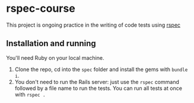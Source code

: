 # rspec-course

This project is ongoing practice in the writing of code tests using [rspec](https://rspec.info/)

## Installation and running

You'll need Ruby on your local machine.

1. Clone the repo, cd into the `spec` folder and install the gems with `bundle i`.
2. You don't need to run the Rails server: just use the `rspec` command followed by a file name to run the tests. You can run all tests at once with `rspec .`
